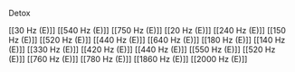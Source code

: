 Detox

[[30 Hz (E)]]
[[540 Hz (E)]]
[[750 Hz (E)]]
[[20 Hz (E)]]
[[240 Hz (E)]]
[[150 Hz (E)]]
[[520 Hz (E)]]
[[440 Hz (E)]]
[[640 Hz (E)]]
[[180 Hz (E)]]
[[140 Hz (E)]]
[[330 Hz (E)]]
[[420 Hz (E)]]
[[440 Hz (E)]]
[[550 Hz (E)]]
[[520 Hz (E)]]
[[760 Hz (E)]]
[[780 Hz (E)]]
[[1860 Hz (E)]]
[[2000 Hz (E)]]